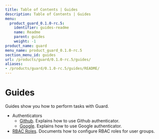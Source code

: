 ```yaml
---
title: Table of Contents | Guides
description: Table of Contents | Guides
menu:
  product_guard_0.1.0-rc.5:
    identifier: guides-readme
    name: Readme
    parent: guides
    weight: -1
product_name: guard
menu_name: product_guard_0.1.0-rc.5
section_menu_id: guides
url: /products/guard/0.1.0-rc.5/guides/
aliases:
- /products/guard/0.1.0-rc.5/guides/README/
---
```


# Guides

Guides show you how to perform tasks with Guard.

- Authenticators
  - [Github](/products/guard/0.1.0-rc.5/guides/authenticator/github). Explains how to use Github authenticator.
  - [Google](/products/guard/0.1.0-rc.5/guides/authenticator/google). Explains how to use Google authenticator.
- [RBAC Roles](/products/guard/0.1.0-rc.5/guides/rbac). Documents how to configure RBAC roles for user groups.
